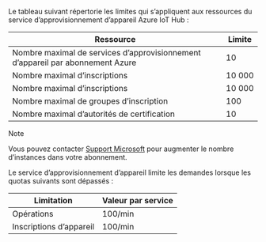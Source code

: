 Le tableau suivant répertorie les limites qui s’appliquent aux ressources du service d’approvisionnement d’appareil Azure IoT Hub :

| Ressource | Limite |
| --- | --- |
| Nombre maximal de services d’approvisionnement d’appareil par abonnement Azure | 10 |
| Nombre maximal d’inscriptions | 10 000 |
| Nombre maximal d’inscriptions | 10 000 |
| Nombre maximal de groupes d’inscription | 100 |
| Nombre maximal d’autorités de certification | 10 |

> [!NOTE]
> Vous pouvez contacter [Support Microsoft](https://azure.microsoft.com/support/options/) pour augmenter le nombre d’instances dans votre abonnement.

Le service d’approvisionnement d’appareil limite les demandes lorsque les quotas suivants sont dépassés :

| Limitation | Valeur par service |
| --- | --- |
| Opérations | 100/min |
| Inscriptions d’appareil | 100/min |
